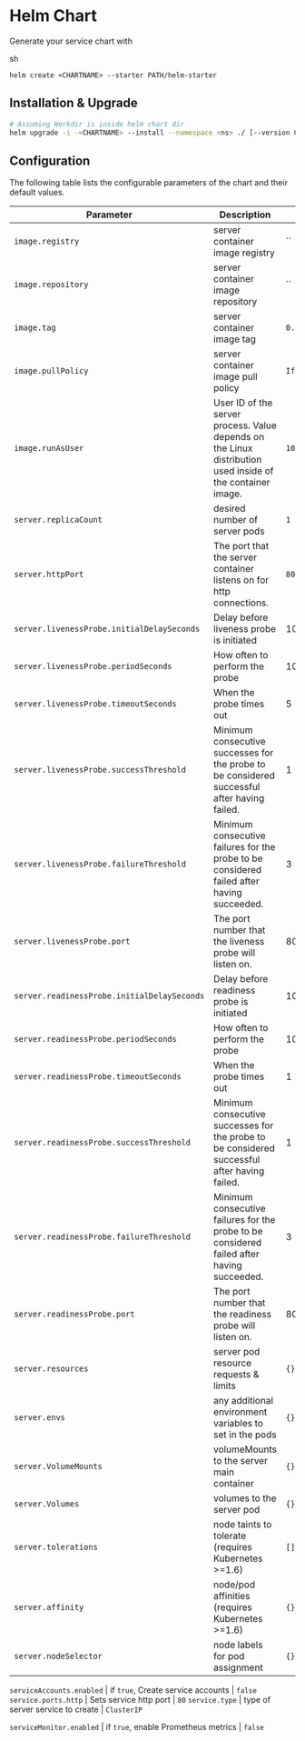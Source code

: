 # <CHARTNAME> Helm Chart

Generate your service chart with 

 sh 
 ```
 helm create <CHARTNAME> --starter PATH/helm-starter
 ```

## Installation & Upgrade

```sh
# Assuming Workdir is inside helm chart dir
helm upgrade -i -<CHARTNAME> --install --namespace <ns> ./ [--version CHART-VERSION] --debug
```

## Configuration

The following table lists the configurable parameters of the chart and their default values.

Parameter | Description | Default
--- | --- | ---
`image.registry` | server container image registry | ``
`image.repository` | server container image repository | ``
`image.tag` | server container image tag | `0.0.0`
`image.pullPolicy` | server container image pull policy | `IfNotPresent`
`image.runAsUser` | User ID of the server process. Value depends on the Linux distribution used inside of the container image. | `101`
`server.replicaCount` | desired number of server pods | `1`
`server.httpPort` | The port that the server container listens on for http connections. | `80`
`server.livenessProbe.initialDelaySeconds` | Delay before liveness probe is initiated | 10
`server.livenessProbe.periodSeconds` | How often to perform the probe | 10
`server.livenessProbe.timeoutSeconds` | When the probe times out | 5
`server.livenessProbe.successThreshold` | Minimum consecutive successes for the probe to be considered successful after having failed. | 1
`server.livenessProbe.failureThreshold` | Minimum consecutive failures for the probe to be considered failed after having succeeded. | 3
`server.livenessProbe.port` | The port number that the liveness probe will listen on. | 8080
`server.readinessProbe.initialDelaySeconds` | Delay before readiness probe is initiated | 10
`server.readinessProbe.periodSeconds` | How often to perform the probe | 10
`server.readinessProbe.timeoutSeconds` | When the probe times out | 1
`server.readinessProbe.successThreshold` | Minimum consecutive successes for the probe to be considered successful after having failed. | 1
`server.readinessProbe.failureThreshold` | Minimum consecutive failures for the probe to be considered failed after having succeeded. | 3
`server.readinessProbe.port` | The port number that the readiness probe will listen on. | 8080
`server.resources` | server pod resource requests & limits | `{}`
`server.envs` | any additional environment variables to set in the pods | `{}`
`server.VolumeMounts` |  volumeMounts to the server main container | `{}`
`server.Volumes` |  volumes to the server pod | `{}`
`server.tolerations` | node taints to tolerate (requires Kubernetes >=1.6) | `[]`
`server.affinity` | node/pod affinities (requires Kubernetes >=1.6) | `{}`
`server.nodeSelector` | node labels for pod assignment | `{}`

`serviceAccounts.enabled` | if `true`, Create service accounts | `false`
`service.ports.http` | Sets service http port | `80`
`service.type` | type of server service to create | `ClusterIP`

`serviceMonitor.enabled` | if `true`, enable Prometheus metrics | `false`